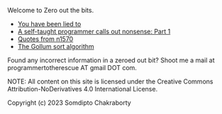 Welcome to Zero out the bits.

- [You have been lied to](./you_have_been_lied_to/you_have_been_lied_to.md)
- [A self-taught programmer calls out nonsense: Part 1](./aspcon_1/aspcon_1.md)
- [Quotes from n1570](./quotes_from_n1570/quotes_from_n1570.md)
- [The Gollum sort algorithm](./the_gollum_sort/the_gollum_sort.md)

Found any incorrect information in a zeroed out bit? Shoot me a mail at programmertotherescue AT gmail DOT com.

NOTE: All content on this site is licensed under the Creative Commons Attribution-NoDerivatives 4.0 International License.

Copyright (c) 2023 Somdipto Chakraborty
